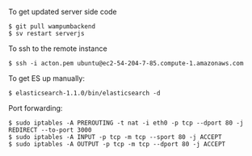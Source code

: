 To get updated server side code

    $ git pull wampumbackend
	$ sv restart serverjs

To ssh to the remote instance 

	$ ssh -i acton.pem ubuntu@ec2-54-204-7-85.compute-1.amazonaws.com

To get ES up manually:

    $ elasticsearch-1.1.0/bin/elasticsearch -d

Port forwarding:

    $ sudo iptables -A PREROUTING -t nat -i eth0 -p tcp --dport 80 -j REDIRECT --to-port 3000
    $ sudo iptables -A INPUT -p tcp -m tcp --sport 80 -j ACCEPT
    $ sudo iptables -A OUTPUT -p tcp -m tcp --dport 80 -j ACCEPT